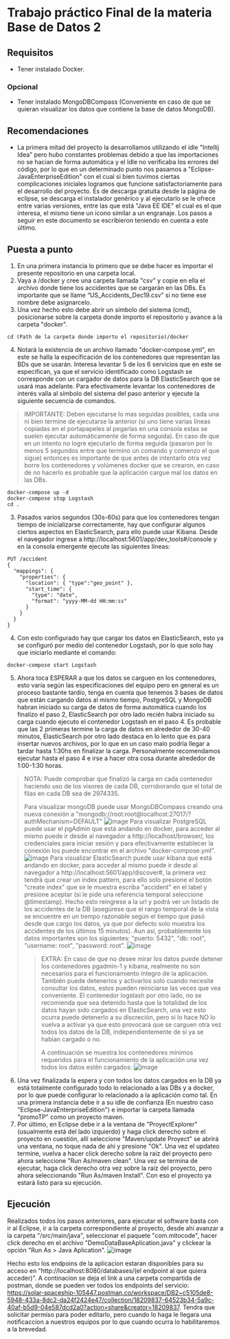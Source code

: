 # Trabajo práctico Final de la materia Base de Datos 2

## Requisitos

- Tener instalado Docker.

### Opcional

- Tener instalado MongoDBCompass (Conveniente en caso de que se quieran visualizar los datos que contiene la base de datos MongoDB).

## Recomendaciones

- La primera mitad del proyecto la desarrollamos utilizando el idle "Intellij Idea" pero hubo constantes problemas debido a que las importaciones no se hacian de forma automática y el Idle no verificaba los errores del código, por lo que en un determinado punto nos pasamos a "Eclipse-JavaEnterpriseEdition" con el cual si bien tuvimos ciertas complicaciones iniciales logramos que funcione satisfactoriamente para el desarrollo del proyecto. Es de descarga gratuita desde la página de eclipse, se descarga el instalador genérico y al ejecutarlo se le ofrece entre varias versiones, entre las que está "Java EE IDE" el cual es el que interesa, el mismo tiene un icono similar a un engranaje. Los pasos a seguir en este documento se escribieron teniendo en cuenta a este último.

## Puesta a punto

1. En una primera instancia lo primero que se debe hacer es importar el presente repositorio en una carpeta local.
2. Vaya a /docker y cree una carpeta llamada "csv" y copie en ella el archivo donde tiene los accidentes que se cargarán en las DBs. Es importante que se llame “US_Accidents_Dec19.csv” si no tiene ese nombre debe asignarcelo.
3. Una vez hecho esto debe abrir un símbolo del sistema (cmd), posicionarse sobre la carpeta donde importo el repositorio y avance a la carpeta "docker".
```
cd (Path de la carpeta donde importo el repositorio)/docker
```
4. Notará la existencia de un archivo llamado "docker-compose.yml", en este se halla la especificación de los contenedores que representan las BDs que se usarán. Interesa levantar 5 de los 6 servicios que en este se especifican, ya que el servicio identificado como Logstash se corresponde con un cargador de datos para la DB ElasticSearch que se usará mas adelante. 
Para efectivamente levantar los contenedores de interés valla al símbolo del sistema del paso anterior y ejecute la siguiente secuencia de comandos.
> IMPORTANTE: Deben ejecutarse lo mas seguidas posibles, cada una ni bien termine de ejecutarse la anterior (si uno tiene varias líneas copiadas en el portapapeles al pegarlas en una consola estas se suelen ejecutar automáticamente de forma seguida). En caso de que en un intento no logre ejecutarlo de forma seguida (pasaron por lo menos 5 segundos entre que termino un comando y comenzo el que sigue) entonces es importante de que antes de intentarlo otra vez borre los contenedores y volúmenes docker que se crearon, en caso de no hacerlo es probable que la aplicación cargue mal los datos en las DBs.
```
docker-compose up -d
docker-compose stop Logstash
cd .
```
3. Pasados varios segundos (30s-60s) para que los contenedores tengan tiempo de inicializarse correctamente, hay que configurar algunos ciertos aspectos en ElasticSearch, para ello puede usar Kibana. Desde el navegador ingrese a http://localhost:5601/app/dev_tools#/console y en la consola emergente ejecute las siguientes líneas:
```
PUT /accident
{
  "mappings": {
    "properties": {
      "location": { "type":"geo_point" },
      "start_time": {
        "type": "date",
        "format": "yyyy-MM-dd HH:mm:ss"
      }
    }
  }
}
```
4. Con esto configurado hay que cargar los datos en ElasticSearch, esto ya se configuró por medio del contenedor Logstash, por lo que solo hay que iniciarlo mediante el comando:
```
docker-compose start Logstash
```
5. Ahora toca ESPERAR a que los datos se carguen en los contenedores, esto varía según las especificaciones del equipo pero en general es un proceso bastante tardío, tenga en cuenta que tenemos 3 bases de datos que están cargando datos al mismo tiempo, PostgreSQL y MongoDB habran iniciado su carga de datos de forma automática cuando los finalizo el paso 2, ElasticSearch por otro lado recién habra iniciado su carga cuando ejecuto el contenedor Logstash en el paso 4. Es probable que las 2 primeras termine la carga de datos en alrededor de 30-40 minutos, ElasticSearch por otro lado destaca en lo lento que es para insertar nuevos archivos, por lo que en un caso malo podría llegar a tardar hasta 1:30hs en finalizar la carga. Personalmente recomendamos ejecutar hasta el paso 4 e irse a hacer otra cosa durante alrededor de 1:00-1:30 horas. 
> NOTA: Puede comprobar que finalizó la carga en cada contenedor haciendo uso de los visores de cada DB, corroborando que el total de filas en cada DB sea de 2974335.
> 
> Para visualizar mongoDB puede usar MongoDBCompass creando una nueva conexión a "mongodb://root:root@localhost:27017/?authMechanism=DEFAULT"
> ![image](https://user-images.githubusercontent.com/64858429/211129278-9b7e6b64-1499-4001-a7d7-29b40d81d1a1.png)
> Para visualizar PostgreSQL puede usar el pgAdmin que está andando en docker, para acceder al mismo puede ir desde al navegador a http://localhost/browser/, los credenciales para iniciar sesión y para efectivamente establecer la conexión los puede encontrar en el archivo "docker-compose.yml".
> ![image](https://user-images.githubusercontent.com/64858429/211129286-23992c50-233c-4823-b112-69d09c096357.png)
> Para visualizar ElasticSearch puede usar kibana que está andando en docker, para acceder al mismo puede ir desde al navegador a http://localhost:5601/app/discover#, la primera vez tendrá que crear un index pattern, para ello solo presione el botón "create index" que se le muestra escriba "accident" en el label y presione aceptar (si le pide una referencia temporal seleccione @timestamp). Hecho esto reingrese a la url y podrá ver un listado de los accidentes de la DB (asegúrese que el rango temporal de la vista se encuentre en un tiempo razonable según el tiempo que pasó desde que cargo los datos, ya que por defecto solo muestra los accidentes de los últimos 15 minutos). Aun así, probablemente los datos importantes son los siguientes: "puerto: 5432", "db: root", "username: root", "password: root".
> ![image](https://user-images.githubusercontent.com/64858429/211129447-3ca4948d-f490-4e27-9140-90f03190232d.png)
>> EXTRA: En caso de que no desee mirar los datos puede detener los contenedores pgadmin-1 y kibana, realmente no son necesarios para el funcionamiento íntegro de la aplicación. También puede detenerlos y activarlos solo cuando necesite consultar los datos, estos pueden reiniciarse las veces que vea conveniente. El contenedor logstash por otro lado, no se recomienda que sea detenido hasta que la totalidad de los datos hayan sido cargados en ElasticSearch, una vez esto ocurra puede detenerlo a su discreción, pero si lo hace NO lo vuelva a activar ya que esto provocará que se carguen otra vez todos los datos de la DB, independientemente de si ya se habían cargado o no. 
>> 
>> A continuación se muestra los contenedores mínimos requeridos para el funcionamiento de la aplicación una vez todos los datos estén cargados:
>> ![image](https://user-images.githubusercontent.com/64858429/211129693-6ddfd2a8-1dd5-4c5d-9ec5-a82634c43a05.png)

6. Una vez finalizada la espera y con todos los datos cargados en la DB ya está totalmente configurado todo lo relacionado a las DBs y a docker, por lo que puede configurar lo relacionado a la aplicación como tal. En una primera instancia debe ir a su idle de confianza (En nuestro caso "Eclipse-JavaEnterpriseEdition") e importar la carpeta llamada "promoTP" como un proyecto maven.
7. Por último, en Eclipse debe ir a la ventana de "ProyectExplorer" (usualmente está del lado izquierdo) y haga click derecho sobre el proyecto en cuestión, allí seleccione "Maven/update Proyect" se abrirá una ventana, no toque nada de ahi y presione "Ok". Una vez el updateo termine, vuelva a hacer click derecho sobre la raíz del proyecto pero ahora seleccione "Run As/maven clean". Una vez se termina de ejecutar, haga click derecho otra vez sobre la raíz del proyecto, pero ahora seleccionando "Run As/maven Install". Con eso el proyecto ya estará listo para su ejecución.

## Ejecución

Realizados todos los pasos anteriores, para ejecutar el software basta con ir al Eclipse, ir a la carpeta correspondiente al proyecto, desde ahí avanzar a la carpeta "/src/main/java", seleccionar el paquete "com.mitocode", hacer click derecho en el archivo "DemoDataBaseAplication.java" y clickear la opción "Run As > Java Aplication".
![image](https://user-images.githubusercontent.com/64858429/211130091-3f64deed-677a-4ee6-bd89-dde08adf1b6d.png)

Hecho esto los endpoins de la aplicacion estaran disponibles para su acceso en "http://localhost:8080/databases/(el endpoint al que quiera acceder)". A continacion se deja el link a una carpeta compartida de postman, donde se pueden ver todos los endpoints del servicio: https://solar-spaceship-105447.postman.co/workspace/DB2~c5105de8-5948-433a-8dc2-da24f2424e47/collection/18209837-64523b34-5a9c-40af-b5d9-04e587dcd2a0?action=share&creator=18209837. Tendra que solicitar permiso para poder editarlo, pero cuando lo haga le llegara una notificaccion a nuestros equipos por lo que cuando ocurra lo habilitaremos a la brevedad.
